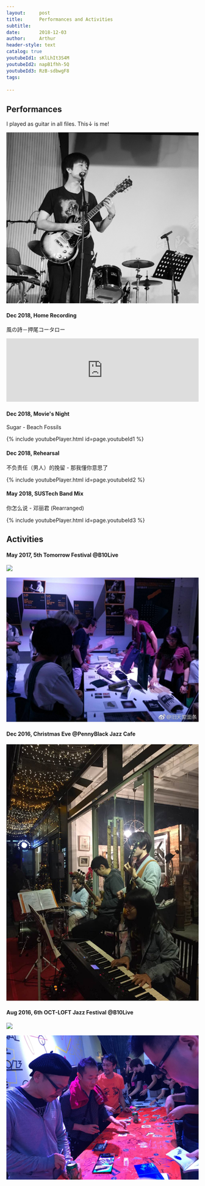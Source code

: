 ```yaml
---
layout:     post
title:      Performances and Activities
subtitle:   
date:       2018-12-03
author:     Arthur
header-style: text
catalog: true
youtubeId1: sKlLhIt3S4M
youtubeId2: napB1fhh-5Q
youtubeId3: RzB-sdbwgF8
tags:

---
```


## Performances

I played as guitar in all files. This↓ is me!

![](/img/in-post/shows/me.PNG) 

#### Dec 2018, Home Recording

風の詩－押尾コータロー
<iframe width="100%" height="166" scrolling="no" frameborder="no" allow="autoplay" src="https://w.soundcloud.com/player/?url=https%3A//api.soundcloud.com/tracks/540050379&amp;color=%233f2172&amp;auto_play=false&amp;hide_related=false&amp;show_comments=true&amp;show_user=true&amp;show_reposts=false&amp;show_teaser=true"> </iframe>

#### Dec 2018, Movie's Night

Sugar - Beach Fossils

{% include youtubePlayer.html id=page.youtubeId1 %}


#### Dec 2018, Rehearsal

不负责任（男人）的挽留 - 那我懂你意思了

{% include youtubePlayer.html id=page.youtubeId2 %}


#### May 2018, SUSTech Band Mix

你怎么说 - 邓丽君
(Rearranged)

{% include youtubePlayer.html id=page.youtubeId3 %}



## Activities

#### May 2017, 5th Tomorrow Festival @B10Live

![](/img/in-post/shows/IMG_8687.JPG)

![](/img/in-post/shows/IMG_8631.JPG)



#### Dec 2016, Christmas Eve @PennyBlack Jazz Cafe

![](/img/in-post/shows/IMG_7206.JPG)


#### Aug 2016, 6th OCT-LOFT Jazz Festival @B10Live

![](/img/in-post/shows/IMG_6723.JPG)

![](/img/in-post/shows/IMG_6747.JPG)


